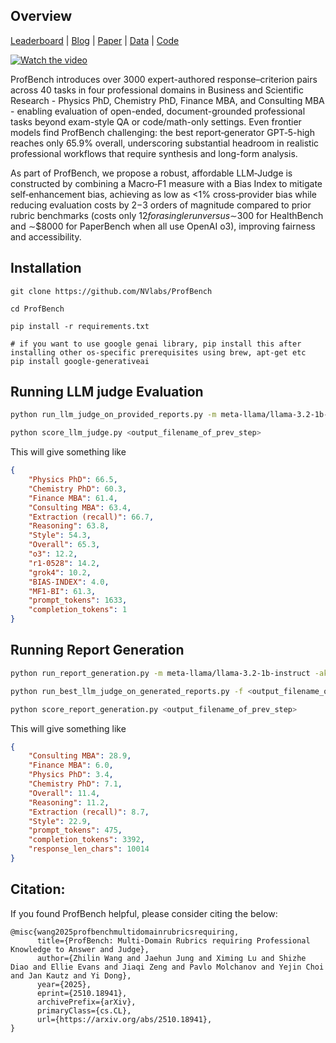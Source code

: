 ## Overview

[Leaderboard](https://huggingface.co/spaces/nvidia/ProfBench) | [Blog](https://huggingface.co/blog/nvidia/profbench) | [Paper](https://arxiv.org/abs/2510.18941) | [Data](https://huggingface.co/datasets/nvidia/ProfBench) | [Code](https://github.com/NVlabs/ProfBench)

[![Watch the video](https://img.youtube.com/vi/GEPvdq3C54s/maxresdefault.jpg)](https://www.youtube.com/watch?v=GEPvdq3C54s)

ProfBench introduces over 3000 expert-authored response–criterion pairs across 40 tasks in four professional domains in Business and Scientific Research - Physics PhD, Chemistry PhD, Finance MBA, and Consulting MBA - enabling evaluation of open-ended, document-grounded professional tasks beyond exam-style QA or code/math-only settings. Even frontier models find ProfBench challenging: the best report‑generator GPT‑5-high reaches only 65.9% overall, underscoring substantial headroom in realistic professional workflows that require synthesis and long-form analysis.

As part of ProfBench, we propose a robust, affordable LLM‑Judge is constructed by combining a Macro‑F1 measure with a Bias Index to mitigate self‑enhancement bias, achieving as low as <1% cross‑provider bias while reducing evaluation costs by 2−3 orders of magnitude compared to prior rubric benchmarks (costs only $12 for a single run versus ∼$300 for HealthBench and ∼$8000 for PaperBench when all use OpenAI o3), improving fairness and accessibility.

## Installation

```
git clone https://github.com/NVlabs/ProfBench

cd ProfBench

pip install -r requirements.txt

# if you want to use google genai library, pip install this after installing other os-specific prerequisites using brew, apt-get etc
pip install google-generativeai
```

## Running LLM judge Evaluation

```bash
python run_llm_judge_on_provided_reports.py -m meta-llama/llama-3.2-1b-instruct -ak <your_openrouter_apikey> # can also use openai

python score_llm_judge.py <output_filename_of_prev_step>
```

This will give something like

```json
{
    "Physics PhD": 66.5,
    "Chemistry PhD": 60.3,
    "Finance MBA": 61.4,
    "Consulting MBA": 63.4,
    "Extraction (recall)": 66.7,
    "Reasoning": 63.8,
    "Style": 54.3,
    "Overall": 65.3,
    "o3": 12.2,
    "r1-0528": 14.2,
    "grok4": 10.2,
    "BIAS-INDEX": 4.0,
    "MF1-BI": 61.3,
    "prompt_tokens": 1633,
    "completion_tokens": 1
}
```

## Running Report Generation

```bash 
python run_report_generation.py -m meta-llama/llama-3.2-1b-instruct -ak <your_openrouter_apikey>  # can also use openai or google

python run_best_llm_judge_on_generated_reports.py -f <output_filename_of_prev_step> -ak <your_openrouter_apikey>

python score_report_generation.py <output_filename_of_prev_step>
```

This will give something like

```json
{
    "Consulting MBA": 28.9,
    "Finance MBA": 6.0,
    "Physics PhD": 3.4,
    "Chemistry PhD": 7.1,
    "Overall": 11.4,
    "Reasoning": 11.2,
    "Extraction (recall)": 8.7,
    "Style": 22.9,
    "prompt_tokens": 475,
    "completion_tokens": 3392,
    "response_len_chars": 10014
}
```

## Citation:

If you found ProfBench helpful, please consider citing the below: 

```
@misc{wang2025profbenchmultidomainrubricsrequiring,
      title={ProfBench: Multi-Domain Rubrics requiring Professional Knowledge to Answer and Judge}, 
      author={Zhilin Wang and Jaehun Jung and Ximing Lu and Shizhe Diao and Ellie Evans and Jiaqi Zeng and Pavlo Molchanov and Yejin Choi and Jan Kautz and Yi Dong},
      year={2025},
      eprint={2510.18941},
      archivePrefix={arXiv},
      primaryClass={cs.CL},
      url={https://arxiv.org/abs/2510.18941}, 
}

